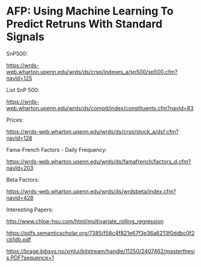 # AFP: Using Machine Learning To Predict Retruns With Standard Signals

SnP500:

https://wrds-web.wharton.upenn.edu/wrds/ds/crsp/indexes_a/sp500/sp500.cfm?navId=125

List SnP 500:

https://wrds-web.wharton.upenn.edu/wrds/ds/compd/index/constituents.cfm?navId=83

Prices:

https://wrds-web.wharton.upenn.edu/wrds/ds/crsp/stock_a/dsf.cfm?navId=128

Fama-French Factors - Daily Frequency:

https://wrds-web.wharton.upenn.edu/wrds/ds/famafrench/factors_d.cfm?navId=203

Beta Factors:

https://wrds-web.wharton.upenn.edu/wrds/ds/wrdsbeta/index.cfm?navId=428

Interesting Papers:

http://www.chloe-hsu.com/html/multivariate_rolling_regression

https://pdfs.semanticscholar.org/7385/f58c4f821e67f3e36a6213f0ddbc0f2cb1db.pdf

https://brage.bibsys.no/xmlui/bitstream/handle/11250/2407462/masterthesis.PDF?sequence=1
